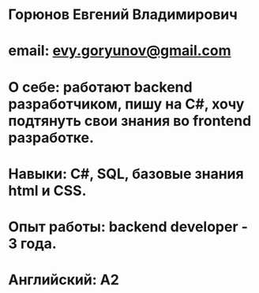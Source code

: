 # <h1><b>Горюнов Евгений Владимирович</b></h1>

# <p><b>email:</b> evy.goryunov@gmail.com</p>

# <p><b>О себе:</b> работают backend разработчиком, пишу на C#, хочу подтянуть свои знания во frontend разработке.</p>

# <p><b>Навыки:</b> C#, SQL, базовые знания html и CSS.</p>

# <p><b>Опыт работы:</b> backend developer - 3 года.</p>

# <p><b>Английский:</b> A2</p>
